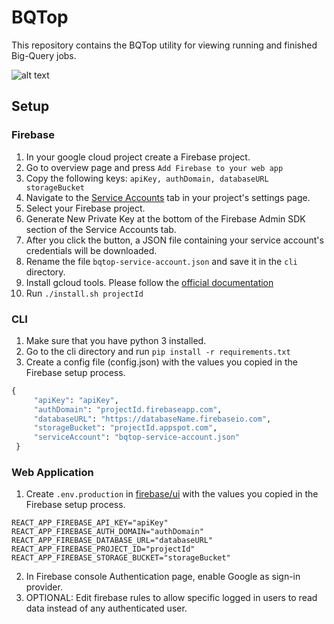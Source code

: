 # BQTop

This repository contains the BQTop utility for viewing running and finished Big-Query jobs.

![alt text](https://github.com/doitintl/bqtop/blob/master/bqtop-ui.gif)

## Setup

### Firebase

1. In your google cloud project create a Firebase project.
2. Go to overview page and press `Add Firebase to your web app`
3. Copy the following keys: `apiKey, authDomain, databaseURL storageBucket`
4. Navigate to the [Service Accounts](https://console.firebase.google.com/project/_/settings/serviceaccounts/adminsdk/) tab in your project's settings page.
5. Select your Firebase project.
6. Generate New Private Key at the bottom of the Firebase Admin SDK section of the Service Accounts tab.
7. After you click the button, a JSON file containing your service account's credentials will be downloaded.
8. Rename the file `bqtop-service-account.json` and save it in the `cli` directory.
9. Install gcloud tools. Please follow the [official documentation](https://cloud.google.com/sdk/downloads)
10. Run `./install.sh projectId`

### CLI
1. Make sure that you have python 3 installed.
2. Go to the cli directory and run `pip install -r requirements.txt` 
3. Create a config file (config.json) with the values you copied in the Firebase setup process. 

```python
{
     "apiKey": "apiKey",
     "authDomain": "projectId.firebaseapp.com",
     "databaseURL": "https://databaseName.firebaseio.com",
     "storageBucket": "projectId.appspot.com",
     "serviceAccount": "bqtop-service-account.json"
 }
```

### Web Application
1. Create `.env.production` in [firebase/ui](firebase/ui) with the values you copied in the Firebase setup process.
```
REACT_APP_FIREBASE_API_KEY="apiKey"
REACT_APP_FIREBASE_AUTH_DOMAIN="authDomain"
REACT_APP_FIREBASE_DATABASE_URL="databaseURL"
REACT_APP_FIREBASE_PROJECT_ID="projectId"
REACT_APP_FIREBASE_STORAGE_BUCKET="storageBucket"
```
2. In Firebase console Authentication page, enable Google as sign-in provider.
3. OPTIONAL: Edit firebase rules to allow specific logged in users to read data instead of any authenticated user.
